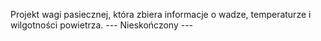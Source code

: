 Projekt wagi pasiecznej, która zbiera informacje o wadze, temperaturze i wilgotności powietrza.   --- Nieskończony ---
